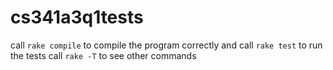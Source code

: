 cs341a3q1tests
==============

call `rake compile` to compile the program correctly and 
call `rake test` to run the tests
call `rake -T` to see other commands
